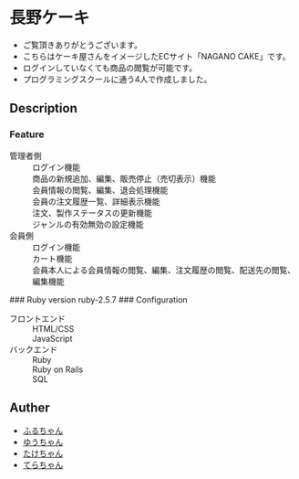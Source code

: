 # 長野ケーキ
* ご覧頂きありがとうございます。
* こちらはケーキ屋さんをイメージしたECサイト「NAGANO CAKE」です。
* ログインしていなくても商品の閲覧が可能です。
* プログラミングスクールに通う4人で作成しました。

## Description
### Feature
<dl>
  <dt>管理者側</dt>
  <dd>ログイン機能</dd>
  <dd>商品の新規追加、編集、販売停止（売切表示）機能</dd>
  <dd>会員情報の閲覧、編集、退会処理機能</dd>
  <dd>会員の注文履歴一覧、詳細表示機能</dd>
  <dd>注文、製作ステータスの更新機能</dd>
  <dd>ジャンルの有効無効の設定機能</dd>
  <dt>会員側</dt>
  <dd>ログイン機能</dd>
  <dd>カート機能</dd>
  <dd>会員本人による会員情報の閲覧、編集、注文履歴の閲覧、配送先の閲覧、編集機能</dd>
</dl> 
### Ruby version
ruby-2.5.7
### Configuration
<dl>
  <dt>フロントエンド</dt>
  <dd>HTML/CSS</dd>
  <dd>JavaScript</dd>
  <dt>バックエンド</dt>
  <dd>Ruby</dd>
  <dd>Ruby on Rails</dd>
  <dd>SQL</dd>
</dl> 

## Auther
* [ふるちゃん](https://github.com/mitsuru1furu)
* [ゆうちゃん](https://github.com/izawayuusuke)
* [たけちゃん](https://github.com/Takekazu-Ban)
* [てらちゃん](https://github.com/teriyaki340600)

